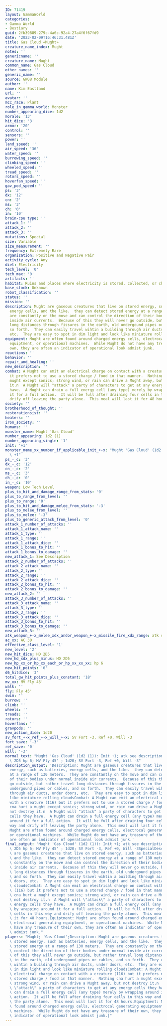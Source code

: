 ```yaml
---
ID: 71419
layout: GammaWorld
categories:
- Gamma World
- Bestiary
guid: 2fb39889-279c-4a6c-92a4-27a4f6f67fd9
date: '2023-02-09T16:46:31.481Z'
title: Gas Cloud «Mught»
creature_name_index: Mught
notes: ''
genericname: ''
creature_name: Mught
common_name: Gas Cloud
other_names: ''
generic_name: ''
source: GW08 Module
author: ''
name: Kim Eastland
url: ''
avatar: ''
mcc_race: Plant
role_in_gamma_world: Monster
number_appearing_dice: 1d2
morale: '13'
hit_dice: '3'
armor: '20'
control: ''
sensors: ''
power: ''
land_speed: ''
air_speed: '36'
water_speed: ''
burrowing_speed: ''
climbing_speed: ''
wheeled_speed: ''
tread_speed: ''
rotors_speed: ''
hoverfan_speed: ''
gav_pod_speed: ''
ps: '3'
dx: '12'
cn: '2'
ms: '3'
ch: '0'
in: '10'
brain-cpu type: ''
attack_1: ''
attack_2: ''
attack_3: ''
mutations: Special
size: Variable
size_measurement: ''
frequency: Extremely Rare
organization: Positive and Negative Pair
activity_cycle: Any
diet: Electricity
tech_level: '0'
tech_max: '0'
artifacts: ''
habitat: Ruins and places where electricity is stored, collected, or charged.
base_stock: Unknown
robot_classification: ''
status: ''
mission: ''
description: Mught are gaseous creatures that live on stored energy, such as batteries,
  energy cells, and the like.  they can detect stored energy at a range of 130 meters.  They
  are constantly on the move and can control the direction of their bodies under normal
  inside air currents.  Because of this they will never go outside, but rather travel
  long distances through fissures in the earth, old undergound pipes or cables, and
  so forth.  They can easily travel wihtin a building through air ducts, under doors,
  etc.  They are easy to spot in dim light and look like miniature rolling clouds
equipment: Mught are often found around charged energy cells, electrocal generating
  equiptment, or operational machines.  While Mught do not have any treasure of their
  own, they are often an indicator of operational look admist junk.
reactions: ''
behavior: ''
repair_and_healing: ''
new_description: ''
combat: A Mught can emit an electrical charge on contact with a creature (I16) but
  it prefers not to use a stored charge / food in that manner.  Nothing cna hurt a
  mught except sonics; strong wind, or rain can drive a Mught away, but not destroy
  it.n  A Mught will "attack" a party of characters to get at any energy cells they
  have.  A Mught can drain a full energy cell (any type) merely by wrapping around
  it for a full action.  It will be full after draining four cells in this way and
  drify off leaving the party alone.  This meal will last it for 48 hours.
society: ''
brotherhood_of_thought: ''
restorationsist: ''
healers: ''
iron_society: ''
humans: ''
monster_name: Mught 'Gas Cloud'
number_appearing: 1d2 (1)
number_appearing_single: '1'
init: '+1'
monster_name_xx_number_if_applicable_init_+-x: "Mught 'Gas Cloud' (1d2 (1)): Init\
  \ +1"
ps_-_c: '3'
dx_-_c: '12'
cn_-_c: '2'
ms_-_c: '3'
ch_-_c: '0'
in_-_c: '10'
weapon: Low Tech Level
plus_to_hit_and_damage_range_from_stats: '0'
plus_to_range_from_level: ''
plus_to_range: '0'
plus_to_hit_and_damage_melee_from_stats: '-3'
plus_to_melee_from_level: ''
plus_to_melee: '-3'
plus_to_generic_attack_from_level: '0'
attack_1_number_of_attacks: ''
attack_1_attack_name: ''
attack_1_type: ''
attack_1_range: ''
attack_1_attack_dice: ''
attack_1_bonus_to_hit: ''
attack_1_bonus_to_damage: ''
new_attack_1: See Description
attack_2_number_of_attacks: ''
attack_2_attack_name: ''
attack_2_type: ''
attack_2_range: ''
attack_2_attack_dice: ''
attack_2_bonus_to_hit: ''
attack_2_bonus_to_damage: ''
new_attack_2: ''
attack_3_number_of_attacks: ''
attack_3_attack_name: ''
attack_3_type: ''
attack_3_range: ''
attack_3_attack_dice: ''
attack_3_bonus_to_hit: ''
attack_3_bonus_to_damage: ''
new_attack_3: ''
atk_weapon_+-x_melee_xdx_andor_weapon_+-x_missile_fire_xdx_range: atk see description
ac_xx: AC 30
effective_class_level: '1'
new_level: '2'
new_hit_dice: HD 2D5
new_hd_xdx_plus_minus: HD 2D5
new_hp_xx_or_hp_xx_each_or_hp_xx_xx_xx: hp 6
new_hit_points: '6'
d6_hitdice: '3'
total_gw_hit_points_plus_constant: '18'
mv_xx: MV Fly 45'
walk: ''
fly: Fly 45'
swim: ''
burrow: ''
climb: ''
wheels: ''
treads: ''
rotors: ''
hoverfans: ''
gravpods: ''
new_action_dice: 1d20
sv_fort_+-x_ref_+-x_will_+-x: SV Fort -3, Ref +0, Will -3
fort_save: '-3'
ref_save: '0'
will: '-3'
normal_text: "Mught 'Gas Cloud' (1d2 (1)): Init +1; atk see description; AC 30; HD\
  \ 2D5 hp 6; MV Fly 45' ; 1d20; SV Fort -3, Ref +0, Will -3"
description_output: 'Description: Mught are gaseous creatures that live on stored
  energy, such as batteries, energy cells, and the like.  they can detect stored energy
  at a range of 130 meters.  They are constantly on the move and can control the direction
  of their bodies under normal inside air currents.  Because of this they will never
  go outside, but rather travel long distances through fissures in the earth, old
  undergound pipes or cables, and so forth.  They can easily travel wihtin a building
  through air ducts, under doors, etc.  They are easy to spot in dim light and look
  like miniature rolling cloudsCombat: A Mught can emit an electrical charge on contact
  with a creature (I16) but it prefers not to use a stored charge / food in that manner.  Nothing
  cna hurt a mught except sonics; strong wind, or rain can drive a Mught away, but
  not destroy it.n  A Mught will "attack" a party of characters to get at any energy
  cells they have.  A Mught can drain a full energy cell (any type) merely by wrapping
  around it for a full action.  It will be full after draining four cells in this
  way and drify off leaving the party alone.  This meal will last it for 48 hours.Equiptment:
  Mught are often found around charged energy cells, electrocal generating equiptment,
  or operational machines.  While Mught do not have any treasure of their own, they
  are often an indicator of operational look admist junk.'
final_output: "Mught 'Gas Cloud' (1d2 (1)): Init +1; atk see description; AC 30; HD\
  \ 2D5 hp 6; MV Fly 45' ; 1d20; SV Fort -3, Ref +0, Will -3SpecialDescription: Mught\
  \ are gaseous creatures that live on stored energy, such as batteries, energy cells,\
  \ and the like.  they can detect stored energy at a range of 130 meters.  They are\
  \ constantly on the move and can control the direction of their bodies under normal\
  \ inside air currents.  Because of this they will never go outside, but rather travel\
  \ long distances through fissures in the earth, old undergound pipes or cables,\
  \ and so forth.  They can easily travel wihtin a building through air ducts, under\
  \ doors, etc.  They are easy to spot in dim light and look like miniature rolling\
  \ cloudsCombat: A Mught can emit an electrical charge on contact with a creature\
  \ (I16) but it prefers not to use a stored charge / food in that manner.  Nothing\
  \ cna hurt a mught except sonics; strong wind, or rain can drive a Mught away, but\
  \ not destroy it.n  A Mught will \"attack\" a party of characters to get at any\
  \ energy cells they have.  A Mught can drain a full energy cell (any type) merely\
  \ by wrapping around it for a full action.  It will be full after draining four\
  \ cells in this way and drify off leaving the party alone.  This meal will last\
  \ it for 48 hours.Equiptment: Mught are often found around charged energy cells,\
  \ electrocal generating equiptment, or operational machines.  While Mught do not\
  \ have any treasure of their own, they are often an indicator of operational look\
  \ admist junk."
players: "Mught; 'Gas Cloud';Description: Mught are gaseous creatures that live on\
  \ stored energy, such as batteries, energy cells, and the like.  they can detect\
  \ stored energy at a range of 130 meters.  They are constantly on the move and can\
  \ control the direction of their bodies under normal inside air currents.  Because\
  \ of this they will never go outside, but rather travel long distances through fissures\
  \ in the earth, old undergound pipes or cables, and so forth.  They can easily travel\
  \ wihtin a building through air ducts, under doors, etc.  They are easy to spot\
  \ in dim light and look like miniature rolling cloudsCombat: A Mught can emit an\
  \ electrical charge on contact with a creature (I16) but it prefers not to use a\
  \ stored charge / food in that manner.  Nothing cna hurt a mught except sonics;\
  \ strong wind, or rain can drive a Mught away, but not destroy it.n  A Mught will\
  \ \"attack\" a party of characters to get at any energy cells they have.  A Mught\
  \ can drain a full energy cell (any type) merely by wrapping around it for a full\
  \ action.  It will be full after draining four cells in this way and drify off leaving\
  \ the party alone.  This meal will last it for 48 hours.Equiptment: Mught are often\
  \ found around charged energy cells, electrocal generating equiptment, or operational\
  \ machines.  While Mught do not have any treasure of their own, they are often an\
  \ indicator of operational look admist junk.|"
---
```

</br>